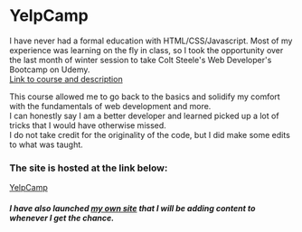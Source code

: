 <h1>YelpCamp</h1>
<p>I have never had a formal education with HTML/CSS/Javascript. Most of my experience was learning on the fly in class, so I took the opportunity over the last month of winter session to take Colt Steele's Web Developer's Bootcamp on Udemy. <br>
<a href="https://www.udemy.com/course/the-web-developer-bootcamp/">Link to course and description</a></p>
<p>This course allowed me to go back to the basics and solidify my comfort with the fundamentals of web development and more.
<br>I can honestly say I am a better developer and learned picked up a lot of tricks that I would have otherwise missed.
<br>I do not take credit for the originality of the code, but I did make some edits to what was taught.</p>
<h3>The site is hosted at the link below:</h3>
<a href="www.kups-yelpcamp.herokuapp.com">YelpCamp</a>
<br>
<h5>I have also launched <a href="http://kups.me">my own site</a> that I will be adding content to whenever I get the chance.</h3>
